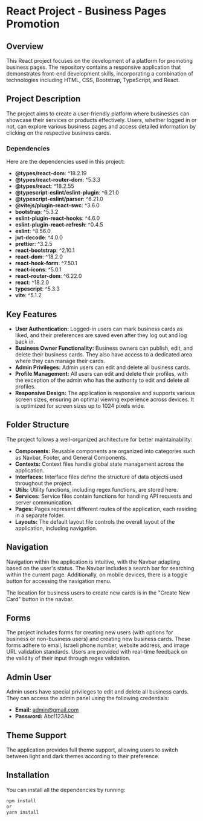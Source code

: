# React Project - Business Pages Promotion

## Overview

This React project focuses on the development of a platform for promoting business pages. The repository contains a responsive application that demonstrates front-end development skills, incorporating a combination of technologies including HTML, CSS, Bootstrap, TypeScript, and React.

## Project Description

The project aims to create a user-friendly platform where businesses can showcase their services or products effectively. Users, whether logged in or not, can explore various business pages and access detailed information by clicking on the respective business cards.

### Dependencies

Here are the dependencies used in this project:

- **@types/react-dom**: ^18.2.19
- **@types/react-router-dom**: ^5.3.3
- **@types/react**: ^18.2.55
- **@typescript-eslint/eslint-plugin**: ^6.21.0
- **@typescript-eslint/parser**: ^6.21.0
- **@vitejs/plugin-react-swc**: ^3.6.0
- **bootstrap**: ^5.3.2
- **eslint-plugin-react-hooks**: ^4.6.0
- **eslint-plugin-react-refresh**: ^0.4.5
- **eslint**: ^8.56.0
- **jwt-decode**: ^4.0.0
- **prettier**: ^3.2.5
- **react-bootstrap**: ^2.10.1
- **react-dom**: ^18.2.0
- **react-hook-form**: ^7.50.1
- **react-icons**: ^5.0.1
- **react-router-dom**: ^6.22.0
- **react**: ^18.2.0
- **typescript**: ^5.3.3
- **vite**: ^5.1.2

## Key Features

- **User Authentication:** Logged-in users can mark business cards as liked, and their preferences are saved even after they log out and log back in.
- **Business Owner Functionality:** Business owners can publish, edit, and delete their business cards. They also have access to a dedicated area where they can manage their cards.
- **Admin Privileges:** Admin users can edit and delete all business cards.
- **Profile Management:** All users can edit and delete their profiles, with the exception of the admin who has the authority to edit and delete all profiles.
- **Responsive Design:** The application is responsive and supports various screen sizes, ensuring an optimal viewing experience across devices. It is optimized for screen sizes up to 1024 pixels wide.

## Folder Structure

The project follows a well-organized architecture for better maintainability:

- **Components:** Reusable components are organized into categories such as Navbar, Footer, and General Components.
- **Contexts:** Context files handle global state management across the application.
- **Interfaces:** Interface files define the structure of data objects used throughout the project.
- **Utils:** Utility functions, including regex functions, are stored here.
- **Services:** Service files contain functions for handling API requests and server communication.
- **Pages:** Pages represent different routes of the application, each residing in a separate folder.
- **Layouts:** The default layout file controls the overall layout of the application, including navigation.

## Navigation

Navigation within the application is intuitive, with the Navbar adapting based on the user's status. The Navbar includes a search bar for searching within the current page. Additionally, on mobile devices, there is a toggle button for accessing the navigation menu.

The location for business users to create new cards is in the "Create New Card" button in the navbar.

## Forms

The project includes forms for creating new users (with options for business or non-business users) and creating new business cards. These forms adhere to email, Israeli phone number, website address, and image URL validation standards. Users are provided with real-time feedback on the validity of their input through regex validation.

## Admin User

Admin users have special privileges to edit and delete all business cards. They can access the admin panel using the following credentials:

- **Email:** admin@gmail.com
- **Password:** Abc!123Abc

## Theme Support

The application provides full theme support, allowing users to switch between light and dark themes according to their preference.

## Installation

You can install all the dependencies by running:

```bash
npm install
or
yarn install
